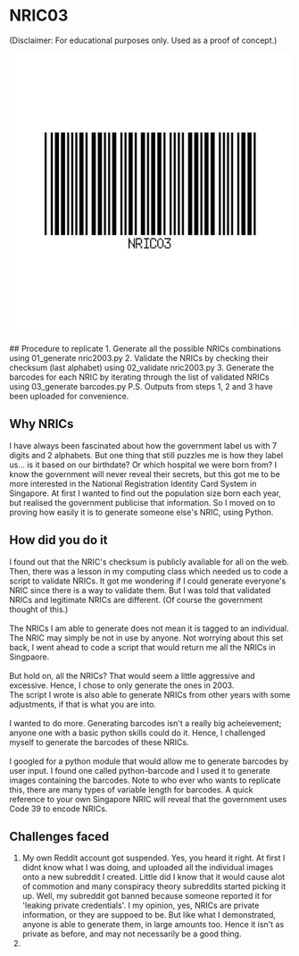 # NRIC03 
(Disclaimer: For educational purposes only. Used as a proof of concept.)

<p align="center">
  <img src="https://github.com/bryanseah234/nric2003/blob/master/nric2003.JPG" />
</p>
## Procedure to replicate
1. Generate all the possible NRICs combinations using 01_generate nric2003.py
2. Validate the NRICs by checking their checksum (last alphabet) using 02_validate nric2003.py
3. Generate the barcodes for each NRIC by iterating through the list of validated NRICs using 03_generate barcodes.py
P.S. Outputs from steps 1, 2 and 3 have been uploaded for convenience.

## Why NRICs
I have always been fascinated about how the government label us with 7 digits and 2 alphabets. But one thing that still puzzles me is how they label us... is it based on our birthdate? Or which hospital we were born from? I know the government will never reveal their secrets, but this got me to be more interested in the National Registration Identity Card System in Singapore. At first I wanted to find out the population size born each year, but realised the government publicise that information. So I moved on to proving how easily it is to generate someone else's NRIC, using Python.

## How did you do it
I found out that the NRIC's checksum is publicly available for all on the web. Then, there was a lesson in my computing class which needed us to code a script to validate NRICs. It got me wondering if I could generate everyone's NRIC since there is a way to validate them. But I was told that validated NRICs and legitimate NRICs are different. (Of course the government thought of this.)\
</br>
The NRICs I am able to generate does not mean it is tagged to an individual. The NRIC may simply be not in use by anyone. Not worrying about this set back, I went ahead to code a script that would return me all the NRICs in Singpaore.\
</br>
But hold on, all the NRICs? That would seem a little aggressive and excessive. Hence, I chose to only generate the ones in 2003.\
The script I wrote is also able to generate NRICs from other years with some adjustments, if that is what you are into.\
</br>
I wanted to do more. Generating barcodes isn't a really big acheievement; anyone one with a basic python skills could do it. Hence, I challenged myself to generate the barcodes of these NRICs.\
</br>
I googled for a python module that would allow me to generate barcodes by user input. I found one called python-barcode and I used it to generate images containing the barcodes.
Note to who ever who wants to replicate this, there are many types of variable length for barcodes. A quick reference to your own Singapore NRIC will reveal that the government uses Code 39 to encode NRICs.

## Challenges faced
1. My own Reddit account got suspended. Yes, you heard it right. At first I didnt know what I was doing, and uploaded all the individual images onto a new subreddit I created. Little did I know that it would cause alot of commotion and many conspiracy theory subreddits started picking it up. Well, my subreddit got banned because someone reported it for 'leaking private credentials'. I my opinion, yes, NRICs are private information, or they are suppoed to be. But like what I demonstrated, anyone is able to generate them, in large amounts too. Hence it isn't as private as before, and may not necessarily be a good thing.
2.
